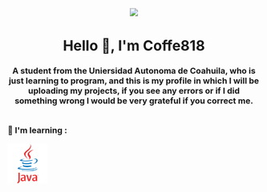 <div id="header" align="center">
    <img src="https://media.giphy.com/media/DBW3BniaWrFo4/giphy.gif" width="300" />
    <h1 align="center">Hello 👋, I'm Coffe818</h1>
    <h3 align="center">A student from the Uniersidad Autonoma de Coahuila, who is just learning to program, and this
        is my profile in which I will be uploading my projects, if you see any errors or if I did something wrong I
        would be very grateful if you correct me.</h3>

</div>

<h1></h1>

<div align="left">
   <h3> 📝 I'm learning :</h3>
    <img src="https://github.com/devicons/devicon/blob/master/icons/java/java-original-wordmark.svg" height="80" />
</div>

